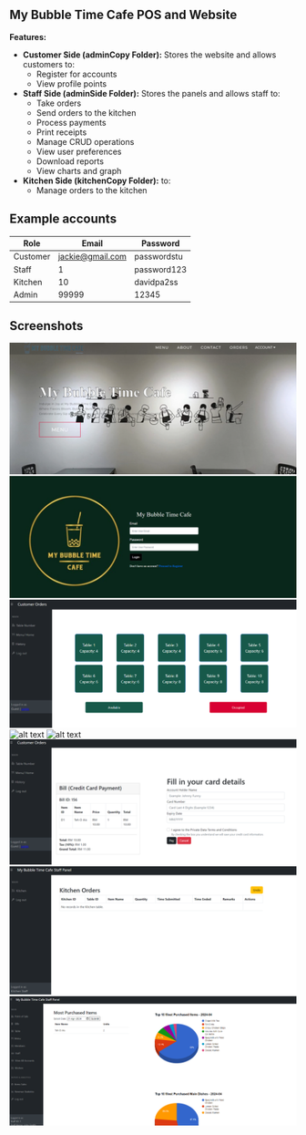 ## My Bubble Time Cafe POS and Website



**Features:**
* **Customer Side (adminCopy Folder):** Stores the website and allows customers to:
    * Register for accounts
    * View profile points
* **Staff Side (adminSide Folder):** Stores the panels and allows staff to:
    * Take orders
    * Send orders to the kitchen
    * Process payments
    * Print receipts
    * Manage CRUD operations
    * View user preferences
    * Download reports
    * View charts and graph
* **Kitchen Side (kitchenCopy Folder):**  to:
    * Manage orders to the kitchen

## Example accounts

| Role | Email | Password |
|---|---|---|
| Customer | jackie@gmail.com | passwordstu |
| Staff | 1 | password123 |
| Kitchen | 10 | davidpa2ss |
| Admin | 99999 | 12345 |



## Screenshots
![alt text](https://github.com/minhen520/Food-Ordering-System-For-My-Bubble-Time-Cafe/blob/master/RestaurantProjectImages/homehomepage.png?raw=true)
![alt text](https://github.com/minhen520/Food-Ordering-System-For-My-Bubble-Time-Cafe/blob/master/RestaurantProjectImages/Login.png?raw=true)
![alt text](https://github.com/minhen520/Food-Ordering-System-For-My-Bubble-Time-Cafe/blob/master/RestaurantProjectImages/postable.png?raw=true)
![alt text](https://github.com/minhen520/Food-Ordering-System-For-My-Bubble-Time-Cafe/blob/master/RestaurantProjectImages/orderitembeforepay.png.png?raw=true)
![alt text](https://github.com/minhen520/Food-Ordering-System-For-My-Bubble-Time-Cafe/blob/master/RestaurantProjectImages/cashpaid.png.png?raw=true)
![alt text](https://github.com/minhen520/Food-Ordering-System-For-My-Bubble-Time-Cafe/blob/master/RestaurantProjectImages/cardpayment.png?raw=true)
![alt text](https://github.com/minhen520/Food-Ordering-System-For-My-Bubble-Time-Cafe/blob/master/RestaurantProjectImages/kitchenpanel.png?raw=true)
![alt text](https://github.com/minhen520/Food-Ordering-System-For-My-Bubble-Time-Cafe/blob/master/RestaurantProjectImages/statisticspanel.png?raw=true)

